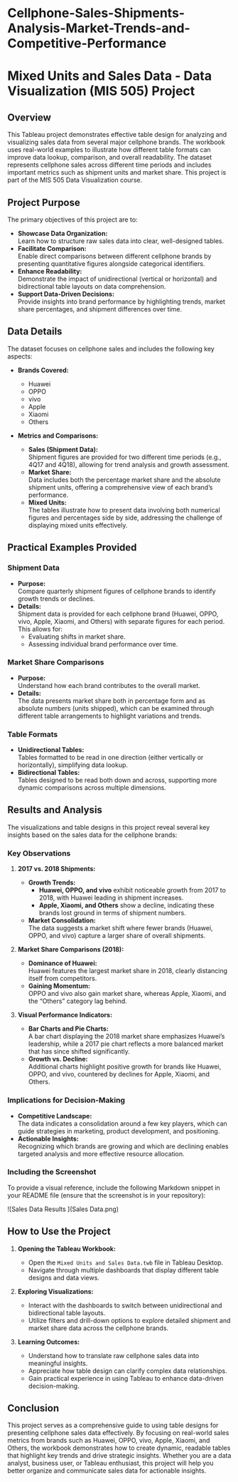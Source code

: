 # Cellphone-Sales-Shipments-Analysis-Market-Trends-and-Competitive-Performance


# Mixed Units and Sales Data - Data Visualization (MIS 505) Project

## Overview
This Tableau project demonstrates effective table design for analyzing and visualizing sales data from several major cellphone brands. The workbook uses real-world examples to illustrate how different table formats can improve data lookup, comparison, and overall readability. The dataset represents cellphone sales across different time periods and includes important metrics such as shipment units and market share. This project is part of the MIS 505 Data Visualization course.

## Project Purpose
The primary objectives of this project are to:
- **Showcase Data Organization:**  
  Learn how to structure raw sales data into clear, well-designed tables.
- **Facilitate Comparison:**  
  Enable direct comparisons between different cellphone brands by presenting quantitative figures alongside categorical identifiers.
- **Enhance Readability:**  
  Demonstrate the impact of unidirectional (vertical or horizontal) and bidirectional table layouts on data comprehension.
- **Support Data-Driven Decisions:**  
  Provide insights into brand performance by highlighting trends, market share percentages, and shipment differences over time.

## Data Details
The dataset focuses on cellphone sales and includes the following key aspects:
- **Brands Covered:**  
  - Huawei  
  - OPPO  
  - vivo  
  - Apple  
  - Xiaomi  
  - Others
  
- **Metrics and Comparisons:**  
  - **Sales (Shipment Data):**  
    Shipment figures are provided for two different time periods (e.g., 4Q17 and 4Q18), allowing for trend analysis and growth assessment.
  - **Market Share:**  
    Data includes both the percentage market share and the absolute shipment units, offering a comprehensive view of each brand’s performance.
  - **Mixed Units:**  
    The tables illustrate how to present data involving both numerical figures and percentages side by side, addressing the challenge of displaying mixed units effectively.

## Practical Examples Provided
### Shipment Data
- **Purpose:**  
  Compare quarterly shipment figures of cellphone brands to identify growth trends or declines.
- **Details:**  
  Shipment data is provided for each cellphone brand (Huawei, OPPO, vivo, Apple, Xiaomi, and Others) with separate figures for each period. This allows for:
  - Evaluating shifts in market share.
  - Assessing individual brand performance over time.

### Market Share Comparisons
- **Purpose:**  
  Understand how each brand contributes to the overall market.
- **Details:**  
  The data presents market share both in percentage form and as absolute numbers (units shipped), which can be examined through different table arrangements to highlight variations and trends.

### Table Formats
- **Unidirectional Tables:**  
  Tables formatted to be read in one direction (either vertically or horizontally), simplifying data lookup.
- **Bidirectional Tables:**  
  Tables designed to be read both down and across, supporting more dynamic comparisons across multiple dimensions.

## Results and Analysis
The visualizations and table designs in this project reveal several key insights based on the sales data for the cellphone brands:

### Key Observations
1. **2017 vs. 2018 Shipments:**  
   - **Growth Trends:**  
     - **Huawei, OPPO, and vivo** exhibit noticeable growth from 2017 to 2018, with Huawei leading in shipment increases.
     - **Apple, Xiaomi, and Others** show a decline, indicating these brands lost ground in terms of shipment numbers.
   - **Market Consolidation:**  
     The data suggests a market shift where fewer brands (Huawei, OPPO, and vivo) capture a larger share of overall shipments.

2. **Market Share Comparisons (2018):**  
   - **Dominance of Huawei:**  
     Huawei features the largest market share in 2018, clearly distancing itself from competitors.
   - **Gaining Momentum:**  
     OPPO and vivo also gain market share, whereas Apple, Xiaomi, and the “Others” category lag behind.
   
3. **Visual Performance Indicators:**  
   - **Bar Charts and Pie Charts:**  
     A bar chart displaying the 2018 market share emphasizes Huawei’s leadership, while a 2017 pie chart reflects a more balanced market that has since shifted significantly.
   - **Growth vs. Decline:**  
     Additional charts highlight positive growth for brands like Huawei, OPPO, and vivo, countered by declines for Apple, Xiaomi, and Others.

### Implications for Decision-Making
- **Competitive Landscape:**  
  The data indicates a consolidation around a few key players, which can guide strategies in marketing, product development, and positioning.
- **Actionable Insights:**  
  Recognizing which brands are growing and which are declining enables targeted analysis and more effective resource allocation.

### Including the Screenshot
To provide a visual reference, include the following Markdown snippet in your README file (ensure that the screenshot is in your repository):


![Sales Data Results ](Sales Data.png)


## How to Use the Project
1. **Opening the Tableau Workbook:**  
   - Open the `Mixed Units and Sales Data.twb` file in Tableau Desktop.
   - Navigate through multiple dashboards that display different table designs and data views.

2. **Exploring Visualizations:**  
   - Interact with the dashboards to switch between unidirectional and bidirectional table layouts.
   - Utilize filters and drill-down options to explore detailed shipment and market share data across the cellphone brands.

3. **Learning Outcomes:**  
   - Understand how to translate raw cellphone sales data into meaningful insights.
   - Appreciate how table design can clarify complex data relationships.
   - Gain practical experience in using Tableau to enhance data-driven decision-making.

## Conclusion
This project serves as a comprehensive guide to using table designs for presenting cellphone sales data effectively. By focusing on real-world sales metrics from brands such as Huawei, OPPO, vivo, Apple, Xiaomi, and Others, the workbook demonstrates how to create dynamic, readable tables that highlight key trends and drive strategic insights. Whether you are a data analyst, business user, or Tableau enthusiast, this project will help you better organize and communicate sales data for actionable insights.
```
